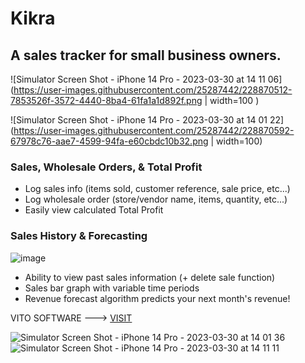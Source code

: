 # Kikra
## A sales tracker for small business owners.
![Simulator Screen Shot - iPhone 14 Pro - 2023-03-30 at 14 11 06](https://user-images.githubusercontent.com/25287442/228870512-7853526f-3572-4440-8ba4-61fa1a1d892f.png | width=100 ) 

![Simulator Screen Shot - iPhone 14 Pro - 2023-03-30 at 14 01 22](https://user-images.githubusercontent.com/25287442/228870592-67978c76-aae7-4599-94fa-e60cbdc10b32.png | width=100)

### Sales, Wholesale Orders, & Total Profit
- Log sales info (items sold, customer reference, sale price, etc...) 
- Log wholesale order (store/vendor name, items, quantity, etc...) 
- Easily view calculated Total Profit 

### Sales History & Forecasting
![image](https://user-images.githubusercontent.com/25287442/228870375-92e69395-1b33-4b6b-95de-7be39f9ec479.png)

- Ability to view past sales information (+ delete sale function)
- Sales bar graph with variable time periods
- Revenue forecast algorithm predicts your next month's revenue!

VITO SOFTWARE ---> [VISIT](https://raviheyne.com)


![Simulator Screen Shot - iPhone 14 Pro - 2023-03-30 at 14 01 36](https://user-images.githubusercontent.com/25287442/228870652-791343e9-4059-4cb1-87cd-45eb2601f9b9.png)![Simulator Screen Shot - iPhone 14 Pro - 2023-03-30 at 14 11 11](https://user-images.githubusercontent.com/25287442/228870712-73221a4d-cb20-499d-90e5-644d6f037136.png)

